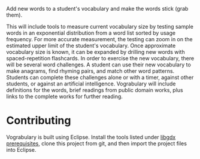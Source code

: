 Add new words to a student's vocabulary and make the words stick (grab them).

This will include tools to measure current vocabulary size by testing sample words in an exponential distribution from a word list sorted by usage frequency. For more accurate measurement, the testing can zoom in on the estimated upper limit of the student's vocabulary. 
Once approximate vocabulary size is known, it can be expanded by drilling new words with spaced-repetition flashcards. 
In order to exercise the new vocabulary, there will be several word challenges. A student can use their new vocabulary to make anagrams, find rhyming pairs, and match other word patterns. 
Students can complete these challenges alone or with a timer, against other students, or against an artificial intelligence. 
Vograbulary will include definitions for the words, brief readings from public domain works, plus links to the complete works for further reading. 

Contributing
============

Vograbulary is built using Eclipse. Install the tools listed under [libgdx prerequisites][tools], clone this project from git, and then import the project files into Eclipse.

[tools]: https://github.com/libgdx/libgdx/wiki/Project-setup%2C-running-%26-debugging
